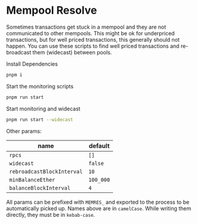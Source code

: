 # Mempool Resolve

Sometimes transactions get stuck in a mempool and they are not communicated to other mempools. This might be ok for underpriced transactions, but for well priced transactions, this generally should not happen. You can use these scripts to find well priced transactions and re-broadcast them (widecast) between pools.

Install Dependencies

```sh
pnpm i
```

Start the monitoring scripts

```sh
pnpm run start
```

Start monitoring and widecast

```sh
pnpm run start --widecast
```

Other params:

| name                       | default   |
| -------------------------- | --------- |
| `rpcs`                     | `[]`      |
| `widecast`                 | `false`   |
| `rebroadcastBlockInterval` | `10`      |
| `minBalanceEther`          | `100_000` |
| `balanceBlockInterval`     | `4`       |

All params can be prefixed with `MEMRES_` and exported to the process to be automatically picked up. Names above are in `camelCase`. While writing them directly, they must be in `kebab-case`.
